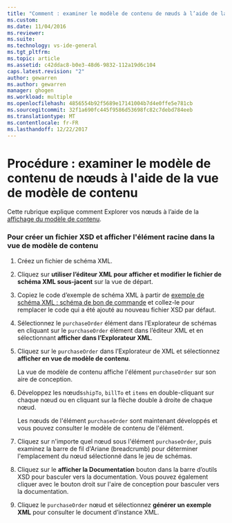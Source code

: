 ```yaml
---
title: "Comment : examiner le modèle de contenu de nœuds à l’aide de la vue de modèle de contenu | Documents Microsoft"
ms.custom: 
ms.date: 11/04/2016
ms.reviewer: 
ms.suite: 
ms.technology: vs-ide-general
ms.tgt_pltfrm: 
ms.topic: article
ms.assetid: c42ddac8-b0e3-48d6-9832-112a19d6c104
caps.latest.revision: "2"
author: gewarren
ms.author: gewarren
manager: ghogen
ms.workload: multiple
ms.openlocfilehash: 4856554b92f5689e17141004b7d4e0ffe5e781cb
ms.sourcegitcommit: 32f1a690fc445f9586d53698fc82c7debd784eeb
ms.translationtype: MT
ms.contentlocale: fr-FR
ms.lasthandoff: 12/22/2017
---
```

# <a name="how-to-examine-the-content-model-of-nodes-using-the-content-model-view"></a>Procédure : examiner le modèle de contenu de nœuds à l'aide de la vue de modèle de contenu
Cette rubrique explique comment Explorer vos nœuds à l’aide de la [affichage du modèle de contenu](../xml-tools/content-model-view.md).  
  
### <a name="to-create-a-new-xsd-file-and-display-the-root-element-in-the-content-model-view"></a>Pour créer un fichier XSD et afficher l'élément racine dans la vue de modèle de contenu  
  
1.  Créez un fichier de schéma XML.  
  
2.  Cliquez sur **utiliser l’éditeur XML pour afficher et modifier le fichier de schéma XML sous-jacent** sur la vue de départ.  
  
3.  Copiez le code d’exemple de schéma XML à partir de [exemple de schéma XML : schéma de bon de commande](../xml-tools/sample-xsd-file-purchase-order-schema.md) et collez-le pour remplacer le code qui a été ajouté au nouveau fichier XSD par défaut.  
  
4.  Sélectionnez le `purchaseOrder` élément dans l’Explorateur de schémas en cliquant sur le `purchaseOrder` élément dans l’éditeur XML et en sélectionnant **afficher dans l’Explorateur XML**.  
  
5.  Cliquez sur le `purchaseOrder` dans l’Explorateur de XML et sélectionnez **afficher en vue de modèle de contenu**.  
  
     La vue de modèle de contenu affiche l'élément `purchaseOrder` sur son aire de conception.  
  
6.  Développez les nœuds`shipTo`, `billTo` et `items` en double-cliquant sur chaque nœud ou en cliquant sur la flèche double à droite de chaque nœud.  
  
     Les nœuds de l'élément `purchaseOrder` sont maintenant développés et vous pouvez consulter le modèle de contenu de l'élément.  
  
7.  Cliquez sur n'importe quel nœud sous l'élément `purchaseOrder`, puis examinez la barre de fil d'Ariane (breadcrumb) pour déterminer l'emplacement du nœud sélectionné dans le jeu de schémas.  
  
8.  Cliquez sur le **afficher la Documentation** bouton dans la barre d’outils XSD pour basculer vers la documentation. Vous pouvez également cliquer avec le bouton droit sur l'aire de conception pour basculer vers la documentation.  
  
9. Cliquez le `purchaseOrder` nœud et sélectionnez **générer un exemple XML** pour consulter le document d’instance XML.